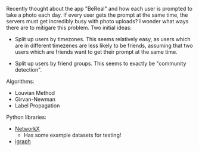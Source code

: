 Recently thought about the app "BeReal" and how each user is prompted to take a photo each day. If every user gets the prompt at the same time, the servers must get incredibly busy with photo uploads? I wonder what ways there are to mitigare this problem. Two initial ideas:

- Split up users by timezones. This seems relatively easy, as users which are in different timezenes are less likely to be friends, assuming that two users which are friends want to get their prompt at the same time.

- Split up users by friend groups. This seems to exactly be "community detection".

Algorithms:

- Louvian Method
- Girvan-Newman
- Label Propagation

Python libraries:

- [NetworkX](https://networkx.org/documentation/stable/)
	- Has some example datasets for testing!
- [igraph](https://python.igraph.org/en/stable/)